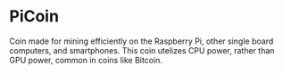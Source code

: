 # PiCoin
Coin made for mining efficiently on the Raspberry Pi, other single board computers, and smartphones. This coin utelizes CPU power, rather than GPU power, common in coins like Bitcoin.
